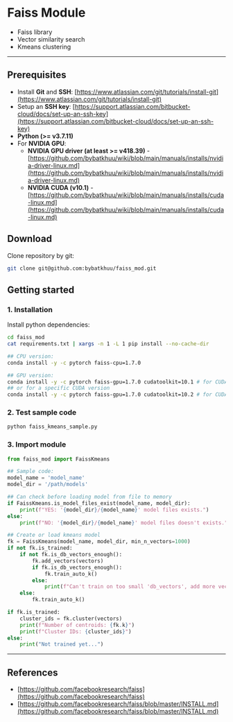 # Faiss Module

* Faiss library
* Vector similarity search
* Kmeans clustering

---

## Prerequisites

* Install **Git** and **SSH**: [https://www.atlassian.com/git/tutorials/install-git](https://www.atlassian.com/git/tutorials/install-git)
* Setup an **SSH key**: [https://support.atlassian.com/bitbucket-cloud/docs/set-up-an-ssh-key](https://support.atlassian.com/bitbucket-cloud/docs/set-up-an-ssh-key)
* **Python (>= v3.7.11)**
* For **NVIDIA GPU**:
    * **NVIDIA GPU driver (at least >= v418.39)** - [https://github.com/bybatkhuu/wiki/blob/main/manuals/installs/nvidia-driver-linux.md](https://github.com/bybatkhuu/wiki/blob/main/manuals/installs/nvidia-driver-linux.md)
    * **NVIDIA CUDA (v10.1)** - [https://github.com/bybatkhuu/wiki/blob/main/manuals/installs/cuda-linux.md](https://github.com/bybatkhuu/wiki/blob/main/manuals/installs/cuda-linux.md)

## Download

Clone repository by git:

```bash
git clone git@github.com:bybatkhuu/faiss_mod.git
```

## Getting started

### 1. Installation

Install python dependencies:

```bash
cd faiss_mod
cat requirements.txt | xargs -n 1 -L 1 pip install --no-cache-dir

## CPU version:
conda install -y -c pytorch faiss-cpu=1.7.0

## GPU version:
conda install -y -c pytorch faiss-gpu=1.7.0 cudatoolkit=10.1 # for CUDA 10.1
## or for a specific CUDA version
conda install -y -c pytorch faiss-gpu=1.7.0 cudatoolkit=10.2 # for CUDA 10.2
```

### 2. Test sample code

```bash
python faiss_kmeans_sample.py
```

### 3. Import module

```python
from faiss_mod import FaissKmeans

## Sample code:
model_name = 'model_name'
model_dir = '/path/models'

## Can check before loading model from file to memory
if FaissKmeans.is_model_files_exist(model_name, model_dir):
    print(f"YES: '{model_dir}/{model_name}' model files exists.")
else:
    print(f"NO: '{model_dir}/{model_name}' model files doesn't exists.")

## Create or load kmeans model
fk = FaissKmeans(model_name, model_dir, min_n_vectors=1000)
if not fk.is_trained:
    if not fk.is_db_vectors_enough():
        fk.add_vectors(vectors)
        if fk.is_db_vectors_enough():
            fk.train_auto_k()
        else:
            print(f"Can't train on too small 'db_vectors', add more vectors!")
    else:
        fk.train_auto_k()

if fk.is_trained:
    cluster_ids = fk.cluster(vectors)
    print(f"Number of centroids: {fk.k}")
    print(f"Cluster IDs: {cluster_ids}")
else:
    print("Not trained yet...")
```

---

## References

* [https://github.com/facebookresearch/faiss](https://github.com/facebookresearch/faiss)
* [https://github.com/facebookresearch/faiss/blob/master/INSTALL.md](https://github.com/facebookresearch/faiss/blob/master/INSTALL.md)
